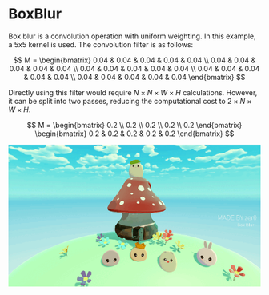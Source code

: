 # BoxBlur

Box blur is a convolution operation with uniform weighting. In this example, a 5x5 kernel is used. The convolution filter is as follows:

$$
M = 
\begin{bmatrix} 
  0.04 & 0.04 & 0.04 & 0.04 & 0.04 \\ 
  0.04 & 0.04 & 0.04 & 0.04 & 0.04 \\ 
  0.04 & 0.04 & 0.04 & 0.04 & 0.04 \\ 
  0.04 & 0.04 & 0.04 & 0.04 & 0.04 \\ 
  0.04 & 0.04 & 0.04 & 0.04 & 0.04 
\end{bmatrix}
$$

Directly using this filter would require $N \times N \times W \times H$ calculations. However, it can be split into two passes, reducing the computational cost to $2 \times N \times W \times H$.

$$
M = 
\begin{bmatrix} 
  0.2 \\ 
  0.2 \\ 
  0.2 \\ 
  0.2 \\ 
  0.2 
\end{bmatrix} 
\begin{bmatrix} 
  0.2 & 0.2 & 0.2 & 0.2 & 0.2 
\end{bmatrix}
$$

<p align="center">
  <img src="/Imgs/Post-Processing/BoxBlur/01.gif" alt="Box Blur" title="Box Blur">
</p>
